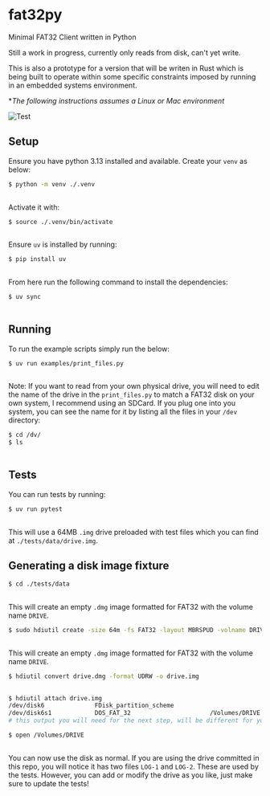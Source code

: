 # fat32py

Minimal FAT32 Client written in Python

Still a work in progress, currently only reads from disk, can't yet write.

This is also a prototype for a version that will be writen in Rust which is being built to operate within some specific constraints imposed by running in an embedded systems environment.

**The following instructions assumes a Linux or Mac environment*

![Test](https://github.com/careyi3/fat32py/actions/workflows/test.yml/badge.svg)

## Setup

Ensure you have python 3.13 installed and available. Create your `venv` as below:

```bash
$ python -m venv ./.venv
 
```

Activate it with:

```bash
$ source ./.venv/bin/activate
 
```

Ensure `uv` is installed by running:

```bash
$ pip install uv
 
```

From here run the following command to install the dependencies:

```bash
$ uv sync
 
```

## Running

To run the example scripts simply run the below:

```bash
$ uv run examples/print_files.py
 
```

Note: If you want to read from your own physical drive, you will need to edit the name of the drive in the `print_files.py` to match a FAT32 disk on your own system, I recommend using an SDCard. If you plug one into you system, you can see the name for it by listing all the files in your `/dev` directory:

```bash
$ cd /dv/
$ ls
 
```

## Tests

You can run tests by running:

```bash
$ uv run pytest
 
```

This will use a 64MB `.img` drive preloaded with test files which you can find at `./tests/data/drive.img`.  

## Generating a disk image fixture

```bash
$ cd ./tests/data
 
```

This will create an empty `.dmg` image formatted for FAT32 with the volume name `DRIVE`.

```bash
$ sudo hdiutil create -size 64m -fs FAT32 -layout MBRSPUD -volname DRIVE ./drive.dmg
 
```

This will create an empty `.dmg` image formatted for FAT32 with the volume name `DRIVE`.

```bash
$ hdiutil convert drive.dmg -format UDRW -o drive.img
 
```

```bash
$ hdiutil attach drive.img
/dev/disk6              FDisk_partition_scheme         
/dev/disk6s1            DOS_FAT_32                      /Volumes/DRIVE
# this output you will need for the next step, will be different for your system
```

```bash
$ open /Volumes/DRIVE
 

```

You can now use the disk as normal. If you are using the drive committed in this repo, you will notice it has two files `LOG-1` and `LOG-2`. These are used by the tests. However, you can add or modify the drive as you like, just make sure to update the tests!
